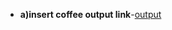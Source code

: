  - **a)insert coffee output link**-[output](https://github.com/rithika2705/Advanced-java-program-CS119/blob/main/prg%208-JDBC/8a-insert%20coffee/8a(insert_cofee).png)
